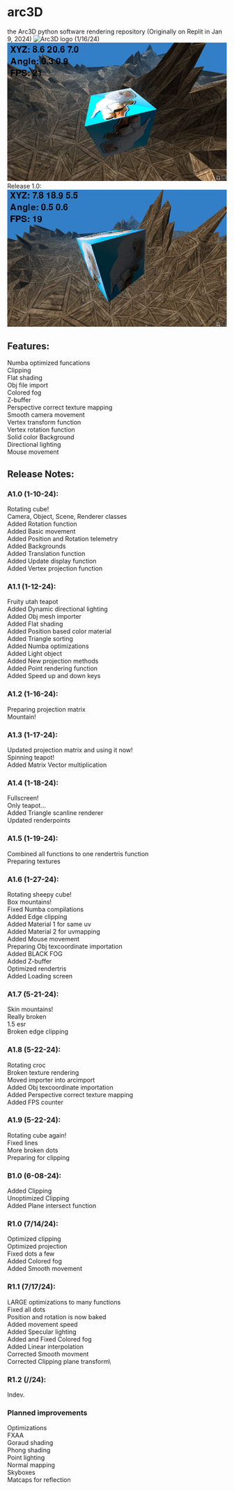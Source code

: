 # arc3D
the Arc3D python software rendering repository (Originally on Replit in Jan 9, 2024)
![Arc3D logo (1/16/24)](https://github.com/user-attachments/assets/2036a71c-95fd-43ff-b8f6-196b647d4500)
![Funny demo](/images/Demo1.1.png)\
Release 1.0:\
![Funny demo](/images/Demo.png)
## Features:
Numba optimized funcations\
Clipping\
Flat shading\
Obj file import\
Colored fog\
Z-buffer\
Perspective correct texture mapping\
Smooth camera movement \
Vertex transform function\
Vertex rotation function\
Solid color Background\
Directional lighting\
Mouse movement

## Release Notes:
### A1.0 (1-10-24):
Rotating cube!\
Camera, Object, Scene, Renderer classes\
Added Rotation function\
Added Basic movement\
Added Position and Rotation telemetry\
Added Backgrounds\
Added Translation function\
Added Update display function\
Added Vertex projection function
### A1.1 (1-12-24):
Fruity utah teapot\
Added Dynamic directional lighting\
Added Obj mesh importer\
Added Flat shading\
Added Position based color material\
Added Triangle sorting\
Added Numba optimizations\
Added Light object\
Added New projection methods\
Added Point rendering function\
Added Speed up and down keys
### A1.2 (1-16-24):
Preparing projection matrix\
Mountain!
### A1.3 (1-17-24):
Updated projection matrix and using it now!\
Spinning teapot!\
Added Matrix Vector multiplication
### A1.4 (1-18-24):
Fullscreen!\
Only teapot...\
Added Triangle scanline renderer\
Updated renderpoints
### A1.5 (1-19-24):
Combined all functions to one rendertris function\
Preparing textures
### A1.6 (1-27-24):
Rotating sheepy cube!\
Box mountains!\
Fixed Numba compilations\
Added Edge clipping\
Added Material 1 for same uv\
Added Material 2 for uvmapping\
Added Mouse movement\
Preparing Obj texcoordinate importation\
Added BLACK FOG\
Added Z-buffer\
Optimized rendertris\
Added Loading screen
### A1.7 (5-21-24):
Skin mountains!\
Really broken\
1.5 esr\
Broken edge clipping
### A1.8 (5-22-24):
Rotating croc\
Broken texture rendering\
Moved importer into arcimport\
Added Obj texcoordinate importation\
Added Perspective correct texture mapping\
Added FPS counter
### A1.9 (5-22-24):
Rotating cube again!\
Fixed lines\
More broken dots\
Preparing for clipping
### B1.0 (6-08-24):
Added Clipping\
Unoptimized Clipping\
Added Plane intersect function
### R1.0 (7/14/24):
Optimized clipping\
Optimized projection\
Fixed dots a few\
Added Colored fog\
Added Smooth movement
### R1.1 (7/17/24):
LARGE optimizations to many functions\
Fixed all dots\
Position and rotation is now baked\
Added movement speed\
Added Specular lighting\
Added and Fixed Colored fog\
Added Linear interpolation\
Corrected Smooth movment\
Corrected Clipping plane transform\
### R1.2 (//24):
Indev.
### Planned improvements
Optimizations\
FXAA\
Goraud shading\
Phong shading\
Point lighting\
Normal mapping\
Skyboxes\
Matcaps for reflection
